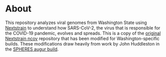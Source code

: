 # About

This repository analyzes viral genomes from Washington State using [Nextstrain](https://nextstrain.org/) to understand how SARS-CoV-2, the virus that is responsible for the COVID-19 pandemic, evolves and spreads. This is a copy of the [original Nextstrain ncov](https://github.com/nextstrain/ncov/) repository that has been modified for Washington-specific builds. These modifications draw heavily from work by John Huddleston in the [SPHERES augur build](https://github.com/nextstrain/spheres-augur-build).


